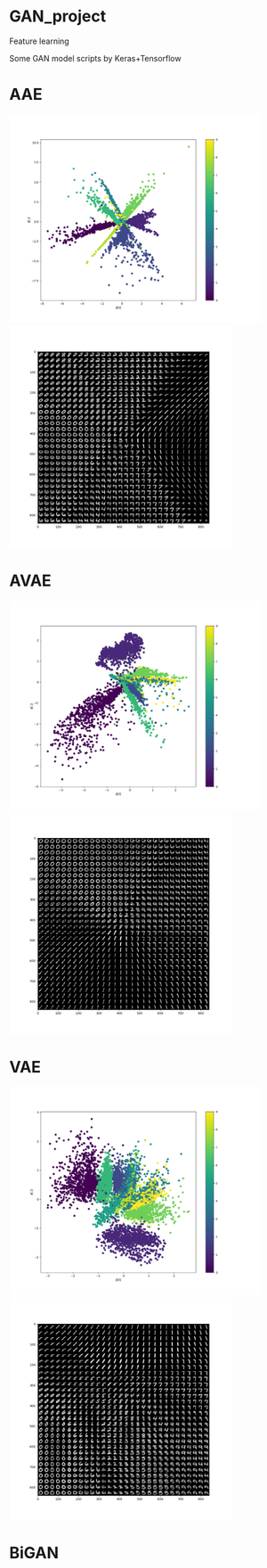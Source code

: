 # GAN_project
Feature learning


Some GAN model scripts by Keras+Tensorflow

# AAE

<p float="left">
  <img src="https://github.com/kent00714/GAN_project/blob/master/AAE/test_feature.png" width="450" title="Feature_map" />
  <img src="https://github.com/kent00714/GAN_project/blob/master/AAE/reconstruction.png" width="400" title="Reconstruction" /> 
</p>

# AVAE

<p float="left">
  <img src="https://github.com/kent00714/GAN_project/blob/master/AVAE/test_feature.png" width="450" title="Feature_map" />
  <img src="https://github.com/kent00714/GAN_project/blob/master/AVAE/reconstruction.png" width="400" title="Reconstruction" /> 
</p>
                                                                                                                            
                                                                                                                            
# VAE

<p float="left">
  <img src="https://github.com/kent00714/GAN_project/blob/master/VAE/test_feature.png" width="450" title="Feature_map" />
  <img src="https://github.com/kent00714/GAN_project/blob/master/VAE/reconstruction.png" width="400" title="Reconstruction" /> 
</p>
      
# BiGAN

